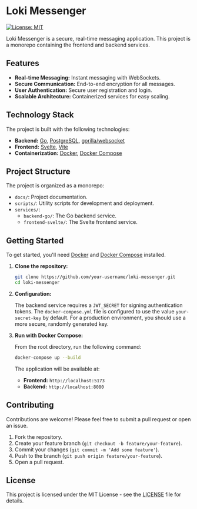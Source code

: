 # Loki Messenger

[![License: MIT](https://img.shields.io/badge/License-MIT-yellow.svg)](https://opensource.org/licenses/MIT)

Loki Messenger is a secure, real-time messaging application. This project is a monorepo containing the frontend and backend services.

## Features

*   **Real-time Messaging:** Instant messaging with WebSockets.
*   **Secure Communication:** End-to-end encryption for all messages.
*   **User Authentication:** Secure user registration and login.
*   **Scalable Architecture:** Containerized services for easy scaling.

## Technology Stack

The project is built with the following technologies:

*   **Backend:** [Go](https://golang.org/), [PostgreSQL](https://www.postgresql.org/), [gorilla/websocket](https://github.com/gorilla/websocket)
*   **Frontend:** [Svelte](https://svelte.dev/), [Vite](https://vitejs.dev/)
*   **Containerization:** [Docker](https://www.docker.com/), [Docker Compose](https://docs.docker.com/compose/)

## Project Structure

The project is organized as a monorepo:

-   `docs/`: Project documentation.
-   `scripts/`: Utility scripts for development and deployment.
-   `services/`:
    -   `backend-go/`: The Go backend service.
    -   `frontend-svelte/`: The Svelte frontend service.

## Getting Started

To get started, you'll need [Docker](https://www.docker.com/get-started) and [Docker Compose](https://docs.docker.com/compose/install/) installed.

1.  **Clone the repository:**

    ```bash
    git clone https://github.com/your-username/loki-messenger.git
    cd loki-messenger
    ```

2.  **Configuration:**

    The backend service requires a `JWT_SECRET` for signing authentication tokens. The `docker-compose.yml` file is configured to use the value `your-secret-key` by default. For a production environment, you should use a more secure, randomly generated key.

3.  **Run with Docker Compose:**

    From the root directory, run the following command:

    ```bash
    docker-compose up --build
    ```

    The application will be available at:

    -   **Frontend:** `http://localhost:5173`
    -   **Backend:** `http://localhost:8080`

## Contributing

Contributions are welcome! Please feel free to submit a pull request or open an issue.

1.  Fork the repository.
2.  Create your feature branch (`git checkout -b feature/your-feature`).
3.  Commit your changes (`git commit -m 'Add some feature'`).
4.  Push to the branch (`git push origin feature/your-feature`).
5.  Open a pull request.

## License

This project is licensed under the MIT License - see the [LICENSE](LICENSE) file for details.